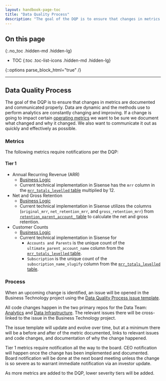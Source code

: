 ```yaml
---
layout: handbook-page-toc
title: "Data Quality Process"
description: "The goal of the DQP is to ensure that changes in metrics are documented and communicated properly."
---
```


## On this page
{:.no_toc .hidden-md .hidden-lg}

- TOC
{:toc .toc-list-icons .hidden-md .hidden-lg}

{::options parse_block_html="true" /}

---

## Data Quality Process

The goal of the DQP is to ensure that changes in metrics are documented and communicated properly. Data are dynamic and the methods use to perform analytics are constantly changing and improving. If a change is going to impact certain [operating metrics](/handbook/finance/operating-metrics/) we want to be sure we document what changed and why it changed. We also want to communicate it out as quickly and effectively as possible.

### Metrics

The following metrics require notifications per the DQP:

#### Tier 1

- Annual Recurring Revenue (ARR)
    - [Business Logic](/handbook/sales/sales-term-glossary/)
    - Current technical implementation in Sisense has the `mrr` column in the [`mrr_totals_levelled` table](https://dbt.gitlabdata.com/#!/model/model.gitlab_snowflake.mrr_totals_levelled) multiplied by 12.
- Net and Gross Retention
    - [Business Logic](/handbook/customer-success/vision/#retention-and-reasons-for-churn)
    - Current technical implementation in Sisense utilizes the columns (`original_mrr`, `net_retention_mrr`, and `gross_retention_mrr`) from  [`retention_parent_account_` table](https://dbt.gitlabdata.com/#!/model/model.gitlab_snowflake.retention_parent_account_) to calculate the net and gross retention.
- Customer Counts
    - [Business Logic](/handbook/sales/sales-term-glossary/)
    - Current technical implementation in Sisense for
        - `Accounts and Parents` is the unique count of the `ultimate_parent_account_name` column from the [`mrr_totals_levelled` table](https://dbt.gitlabdata.com/#!/model/model.gitlab_snowflake.mrr_totals_levelled).
        - `Subscription` is the unique count of the `subscription_name_slugify` column from the [`mrr_totals_levelled` table](https://dbt.gitlabdata.com/#!/model/model.gitlab_snowflake.mrr_totals_levelled).

### Process

When an upcoming change is identified, an issue will be opened in the Business Technology project using the [Data Quality Process issue template](https://gitlab.com/gitlab-com/business-technology/dqp-data-quality-process/dqp-project/issues/new?issuable_template=Data_Quality_Process).

All code changes happen in the two primary repos for the Data Team: [Analytics](https://gitlab.com/meltano/analytics/) and [Data Infrastructure](https://gitlab.com/gitlab-data/data-image/). The relevant issues there will be cross-linked to the issue in the Business Technology project.

The issue template will update and evolve over time, but at a minimum there will be a before and after of the metric documented, links to relevant issues and code changes, and documentation of why the change happened.

Tier 1 metrics require notification all the way to the board. CEO notification will happen once the change has been implemented and documented. Board notification will be done at the next board meeting unless the change is so severe as to warrant immediate notification via an investor update.

As more metrics are added to the DQP, lower severity tiers will be added.
